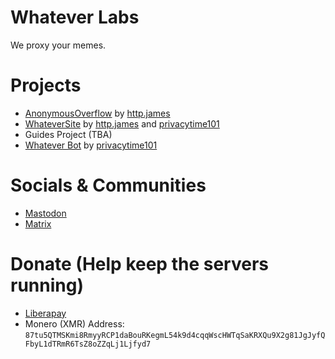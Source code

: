 # Whatever Labs

We proxy your memes.


# Projects

- [AnonymousOverflow](https://github.com/httpjamesm/AnonymousOverflow) by [http.james](https://httpjames.space)
- [WhateverSite](https://github.com/WhateverLabs/WhateverSite) by [http.james](https://httpjames.space) and [privacytime101](https://github.com/privacytime101)
- Guides Project (TBA)
- [Whatever Bot](https://github.com/WhateverLabs/WhateverBot) by [privacytime101](https://github.com/privacytime101)


# Socials & Communities

- <a rel="me" href="https://noc.social/@whatever">Mastodon</a>
- [Matrix](https://matrix.to/#/#whatever:matrix.httpjames.space)


# Donate (Help keep the servers running)

- [Liberapay](https://liberapay.com/whateversocial)
- Monero (XMR) Address: `87tu5QTMSKmi8RmyyRCP1daBouRKegmL54k9d4cqqWscHWTqSaKRXQu9X2g81JgJyfQFbyL1dTRmR6TsZ8oZZqLj1Ljfyd7`
